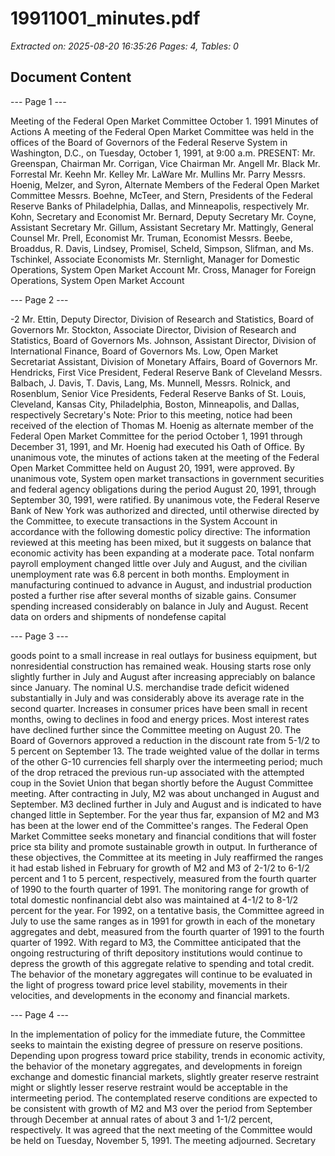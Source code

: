 # 19911001_minutes.pdf

*Extracted on: 2025-08-20 16:35:26*
*Pages: 4, Tables: 0*

## Document Content

--- Page 1 ---

Meeting of the Federal Open Market Committee
October 1. 1991
Minutes of Actions
A meeting of the Federal Open Market Committee was held in
the offices of the Board of Governors of the Federal Reserve System in
Washington, D.C., on Tuesday, October 1, 1991, at 9:00 a.m.
PRESENT: Mr. Greenspan, Chairman
Mr. Corrigan, Vice Chairman
Mr. Angell
Mr. Black
Mr. Forrestal
Mr. Keehn
Mr. Kelley
Mr. LaWare
Mr. Mullins
Mr. Parry
Messrs. Hoenig, Melzer, and Syron, Alternate
Members of the Federal Open Market Committee
Messrs. Boehne, McTeer, and Stern, Presidents of
the Federal Reserve Banks of Philadelphia,
Dallas, and Minneapolis, respectively
Mr. Kohn, Secretary and Economist
Mr. Bernard, Deputy Secretary
Mr. Coyne, Assistant Secretary
Mr. Gillum, Assistant Secretary
Mr. Mattingly, General Counsel
Mr. Prell, Economist
Mr. Truman, Economist
Messrs. Beebe, Broaddus, R. Davis, Lindsey,
Promisel, Scheld, Simpson, Slifman,
and Ms. Tschinkel, Associate Economists
Mr. Sternlight, Manager for Domestic Operations,
System Open Market Account
Mr. Cross, Manager for Foreign Operations,
System Open Market Account

--- Page 2 ---

-2
Mr. Ettin, Deputy Director, Division of Research
and Statistics, Board of Governors
Mr. Stockton, Associate Director, Division of
Research and Statistics, Board of Governors
Ms. Johnson, Assistant Director, Division of
International Finance, Board of Governors
Ms. Low, Open Market Secretariat Assistant,
Division of Monetary Affairs, Board of
Governors
Mr. Hendricks, First Vice President, Federal
Reserve Bank of Cleveland
Messrs. Balbach, J. Davis, T. Davis, Lang,
Ms. Munnell, Messrs. Rolnick, and
Rosenblum, Senior Vice Presidents,
Federal Reserve Banks of St. Louis,
Cleveland, Kansas City, Philadelphia,
Boston, Minneapolis, and Dallas,
respectively
Secretary's Note: Prior to this meeting, notice
had been received of the election of Thomas M. Hoenig
as alternate member of the Federal Open Market
Committee for the period October 1, 1991 through
December 31, 1991, and Mr. Hoenig had executed
his Oath of Office.
By unanimous vote, the minutes of actions taken at the
meeting of the Federal Open Market Committee held on August 20, 1991,
were approved.
By unanimous vote, System open market transactions in
government securities and federal agency obligations during the period
August 20, 1991, through September 30, 1991, were ratified.
By unanimous vote, the Federal Reserve Bank of New York was
authorized and directed, until otherwise directed by the Committee, to
execute transactions in the System Account in accordance with the
following domestic policy directive:
The information reviewed at this meeting has been
mixed, but it suggests on balance that economic
activity has been expanding at a moderate pace. Total
nonfarm payroll employment changed little over July and
August, and the civilian unemployment rate was 6.8
percent in both months. Employment in manufacturing
continued to advance in August, and industrial
production posted a further rise after several months
of sizable gains. Consumer spending increased
considerably on balance in July and August. Recent
data on orders and shipments of nondefense capital

--- Page 3 ---

goods point to a small increase in real outlays for
business equipment, but nonresidential construction has
remained weak. Housing starts rose only slightly
further in July and August after increasing appreciably
on balance since January. The nominal U.S. merchandise
trade deficit widened substantially in July and was
considerably above its average rate in the second
quarter. Increases in consumer prices have been small
in recent months, owing to declines in food and energy
prices.
Most interest rates have declined further since
the Committee meeting on August 20. The Board of
Governors approved a reduction in the discount rate
from 5-1/2 to 5 percent on September 13. The trade
weighted value of the dollar in terms of the other
G-10 currencies fell sharply over the intermeeting
period; much of the drop retraced the previous run-up
associated with the attempted coup in the Soviet Union
that began shortly before the August Committee meeting.
After contracting in July, M2 was about unchanged
in August and September. M3 declined further in July
and August and is indicated to have changed little in
September. For the year thus far, expansion of M2 and
M3 has been at the lower end of the Committee's ranges.
The Federal Open Market Committee seeks monetary
and financial conditions that will foster price sta
bility and promote sustainable growth in output. In
furtherance of these objectives, the Committee at its
meeting in July reaffirmed the ranges it had estab
lished in February for growth of M2 and M3 of 2-1/2 to
6-1/2 percent and 1 to 5 percent, respectively,
measured from the fourth quarter of 1990 to the fourth
quarter of 1991. The monitoring range for growth of
total domestic nonfinancial debt also was maintained at
4-1/2 to 8-1/2 percent for the year. For 1992, on a
tentative basis, the Committee agreed in July to use
the same ranges as in 1991 for growth in each of the
monetary aggregates and debt, measured from the fourth
quarter of 1991 to the fourth quarter of 1992. With
regard to M3, the Committee anticipated that the
ongoing restructuring of thrift depository institutions
would continue to depress the growth of this aggregate
relative to spending and total credit. The behavior of
the monetary aggregates will continue to be evaluated
in the light of progress toward price level stability,
movements in their velocities, and developments in the
economy and financial markets.

--- Page 4 ---

In the implementation of policy for the immediate
future, the Committee seeks to maintain the existing
degree of pressure on reserve positions. Depending
upon progress toward price stability, trends in
economic activity, the behavior of the monetary
aggregates, and developments in foreign exchange and
domestic financial markets, slightly greater reserve
restraint might or slightly lesser reserve restraint
would be acceptable in the intermeeting period. The
contemplated reserve conditions are expected to be
consistent with growth of M2 and M3 over the period
from September through December at annual rates of
about 3 and 1-1/2 percent, respectively.
It was agreed that the next meeting of the Committee would
be held on Tuesday, November 5, 1991.
The meeting adjourned.
Secretary
